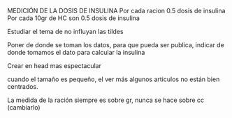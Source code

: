 MEDICIÓN DE LA DOSIS DE INSULINA
Por cada racion 0.5 dosis de insulina
Por cada 10gr de HC son 0.5 dosis de insulina

Estudiar el tema de no influyan las tildes

Poner de donde se toman los datos, para que pueda ser publica, indicar de donde tomamos el dato para calcular la insulina

Crear en head mas espectacular

cuando el tamaño es pequeño, el ver más algunos articulos no están bien centrados.

La medida de la ración siempre es sobre gr, nunca se hace sobre cc (cambiarlo)
